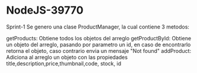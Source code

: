 # NodeJS-39770
Sprint-1
  Se genero una clase ProductManager, la cual contiene 3 metodos:

getProducts: Obtiene todos los objetos del arreglo
getProductById: Obtiene un objeto del arreglo, pasando por parametro un id, en caso de encontrarlo retorna el objeto, caso contrario envia un mensaje "Not found"
addProduct: Adiciona al arreglo un objeto con las propiedades title,description,price,thumbnail,code, stock, id